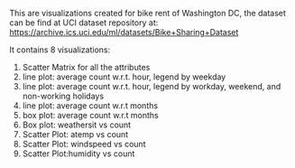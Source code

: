 This are visualizations created for bike rent of Washington DC, the dataset can be find at UCI dataset repository at:
https://archive.ics.uci.edu/ml/datasets/Bike+Sharing+Dataset

It contains 8 visualizations:

1. Scatter Matrix for all the attributes
2. line plot: average count w.r.t. hour, legend by weekday
3. line plot: average count w.r.t. hour, legend by workday, weekend, and non-working holidays
4. line plot: average count w.r.t months
5. box plot: average count w.r.t months
6. Box plot: weathersit vs count
7. Scatter Plot: atemp vs count
8. Scatter Plot: windspeed vs count
9. Scatter Plot:humidity vs count
